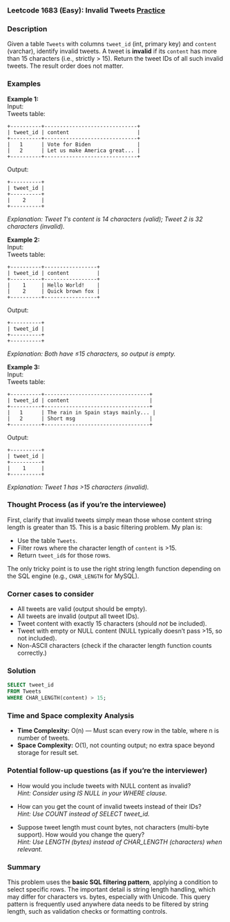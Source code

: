 ### Leetcode 1683 (Easy): Invalid Tweets [Practice](https://leetcode.com/problems/invalid-tweets)

### Description  
Given a table `Tweets` with columns `tweet_id` (int, primary key) and `content` (varchar), identify invalid tweets. A tweet is **invalid** if its `content` has more than 15 characters (i.e., strictly > 15). Return the tweet IDs of all such invalid tweets. The result order does not matter.

### Examples  
**Example 1:**  
Input:  
Tweets table:
```
+----------+------------------------------+
| tweet_id | content                      |
+----------+------------------------------+
|   1      | Vote for Biden               |
|   2      | Let us make America great... |
+----------+------------------------------+
```
Output:  
```
+----------+
| tweet_id |
+----------+
|    2     |
+----------+
```
*Explanation: Tweet 1's content is 14 characters (valid); Tweet 2 is 32 characters (invalid).*  

**Example 2:**  
Input:  
Tweets table:
```
+----------+-----------------+
| tweet_id | content         |
+----------+-----------------+
|    1     | Hello World!    |
|    2     | Quick brown fox |
+----------+-----------------+
```
Output:  
```
+----------+
| tweet_id |
+----------+
+----------+
```
*Explanation: Both have ≤15 characters, so output is empty.*  

**Example 3:**  
Input:  
Tweets table:
```
+----------+----------------------------------+
| tweet_id | content                          |
+----------+----------------------------------+
|   1      | The rain in Spain stays mainly... |
|   2      | Short msg                        |
+----------+----------------------------------+
```
Output:  
```
+----------+
| tweet_id |
+----------+
|    1     |
+----------+
```
*Explanation: Tweet 1 has >15 characters (invalid).*

### Thought Process (as if you’re the interviewee)  
First, clarify that invalid tweets simply mean those whose content string length is greater than 15. This is a basic filtering problem. My plan is:
- Use the table `Tweets`.
- Filter rows where the character length of `content` is >15.
- Return `tweet_id`s for those rows.

The only tricky point is to use the right string length function depending on the SQL engine (e.g., `CHAR_LENGTH` for MySQL).

### Corner cases to consider  
- All tweets are valid (output should be empty).
- All tweets are invalid (output all tweet IDs).
- Tweet content with exactly 15 characters (should *not* be included).
- Tweet with empty or NULL content (NULL typically doesn’t pass >15, so not included).
- Non-ASCII characters (check if the character length function counts correctly.)

### Solution

```sql
SELECT tweet_id
FROM Tweets
WHERE CHAR_LENGTH(content) > 15;
```

### Time and Space complexity Analysis  
- **Time Complexity:** O(n) — Must scan every row in the table, where n is number of tweets.
- **Space Complexity:** O(1), not counting output; no extra space beyond storage for result set.

### Potential follow-up questions (as if you’re the interviewer)  
- How would you include tweets with NULL content as invalid?  
  *Hint: Consider using IS NULL in your WHERE clause.*

- How can you get the count of invalid tweets instead of their IDs?  
  *Hint: Use COUNT instead of SELECT tweet_id.*

- Suppose tweet length must count bytes, not characters (multi-byte support). How would you change the query?  
  *Hint: Use LENGTH (bytes) instead of CHAR_LENGTH (characters) when relevant.*

### Summary
This problem uses the **basic SQL filtering pattern**, applying a condition to select specific rows. The important detail is string length handling, which may differ for characters vs. bytes, especially with Unicode. This query pattern is frequently used anywhere data needs to be filtered by string length, such as validation checks or formatting controls.